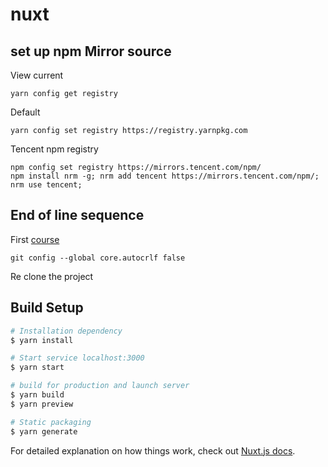 # nuxt

## set up npm Mirror source

View current

```
yarn config get registry
```

Default

```
yarn config set registry https://registry.yarnpkg.com
```

Tencent npm registry

```
npm config set registry https://mirrors.tencent.com/npm/
npm install nrm -g; nrm add tencent https://mirrors.tencent.com/npm/; nrm use tencent;
```

## End of line sequence

First [course](https://juejin.cn/post/6844904069304156168)

```
git config --global core.autocrlf false
```

Re clone the project

## Build Setup

```bash
# Installation dependency
$ yarn install

# Start service localhost:3000
$ yarn start

# build for production and launch server
$ yarn build
$ yarn preview

# Static packaging
$ yarn generate
```

For detailed explanation on how things work, check out [Nuxt.js docs](https://nuxtjs.org).

